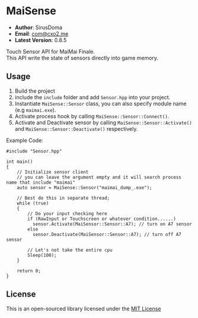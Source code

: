 # MaiSense #

- **Author**: SirusDoma
- **Email**: com@cxo2.me
- **Latest Version**: 0.8.5

Touch Sensor API for MaiMai Finale.  
This API write the state of sensors directly into game memory.

## Usage ##

1. Build the project
2. include the `include` folder and add `Sensor.hpp` into your project.
3. Instantiate `MaiSense::Sensor` class, you can also specify module name (e.g `maimai.exe`).
4. Activate process hook by calling `MaiSense::Sensor::Connect()`.
5. Activate and Deactivate sensor by calling `MaiSense::Sensor::Activate()` and `MaiSense::Sensor::Deactivate()` respectively.

Example Code:
```
#include "Sensor.hpp"

int main()
{
    // Initialize sensor client
    // you can leave the argument empty and it will search process name that include "maimai"
    auto sensor = MaiSense::Sensor("maimai_dump_.exe"); 

    // Best do this in separate thread;
    while (true)
    {
        // Do your input checking here
        if (RawInput or Touchscreen or whatever condition......)
          sensor.Activate(MaiSensor::Sensor::A7); // turn on A7 sensor
        else
          sensor.Deactivate(MaiSensor::Sensor::A7); // turn off A7 sensor
        
        // Let's not take the entire cpu
        Sleep(100);
    }
    
    return 0;
}
```

## License ##

This is an open-sourced library licensed under the [MIT License](http://github.com/SirusDoma/MaiSense/blob/master/LICENSE)
